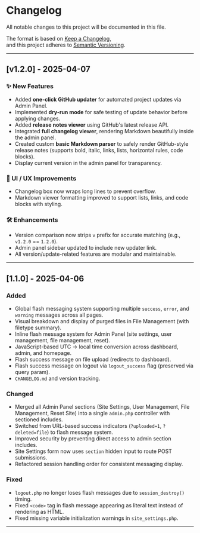 # Changelog

All notable changes to this project will be documented in this file.

The format is based on [Keep a Changelog](https://keepachangelog.com/en/1.0.0/),  
and this project adheres to [Semantic Versioning](https://semver.org/spec/v2.0.0.html).

---

## [v1.2.0] - 2025-04-07
### ✨ New Features
- Added **one-click GitHub updater** for automated project updates via Admin Panel.
- Implemented **dry-run mode** for safe testing of update behavior before applying changes.
- Added **release notes viewer** using GitHub's latest release API.
- Integrated **full changelog viewer**, rendering Markdown beautifully inside the admin panel.
- Created custom **basic Markdown parser** to safely render GitHub-style release notes (supports bold, italic, links, lists, horizontal rules, code blocks).
- Display current version in the admin panel for transparency.

### 💄 UI / UX Improvements
- Changelog box now wraps long lines to prevent overflow.
- Markdown viewer formatting improved to support lists, links, and code blocks with styling.

### 🛠 Enhancements
- Version comparison now strips `v` prefix for accurate matching (e.g., `v1.2.0` == `1.2.0`).
- Admin panel sidebar updated to include new updater link.
- All version/update-related features are modular and maintainable.

---

## [1.1.0] - 2025-04-06
### Added
- Global flash messaging system supporting multiple `success`, `error`, and `warning` messages across all pages.
- Visual breakdown and display of purged files in File Management (with filetype summary).
- Inline flash message system for Admin Panel (site settings, user management, file management, reset).
- JavaScript-based UTC → local time conversion across dashboard, admin, and homepage.
- Flash success message on file upload (redirects to dashboard).
- Flash success message on logout via `logout_success` flag (preserved via query param).
- `CHANGELOG.md` and version tracking.

### Changed
- Merged all Admin Panel sections (Site Settings, User Management, File Management, Reset Site) into a single `admin.php` controller with sectioned includes.
- Switched from URL-based success indicators (`?uploaded=1`, `?deleted=file`) to flash message system.
- Improved security by preventing direct access to admin section includes.
- Site Settings form now uses `section` hidden input to route POST submissions.
- Refactored session handling order for consistent messaging display.

### Fixed
- `logout.php` no longer loses flash messages due to `session_destroy()` timing.
- Fixed `<code>` tag in flash message appearing as literal text instead of rendering as HTML.
- Fixed missing variable initialization warnings in `site_settings.php`.

---

